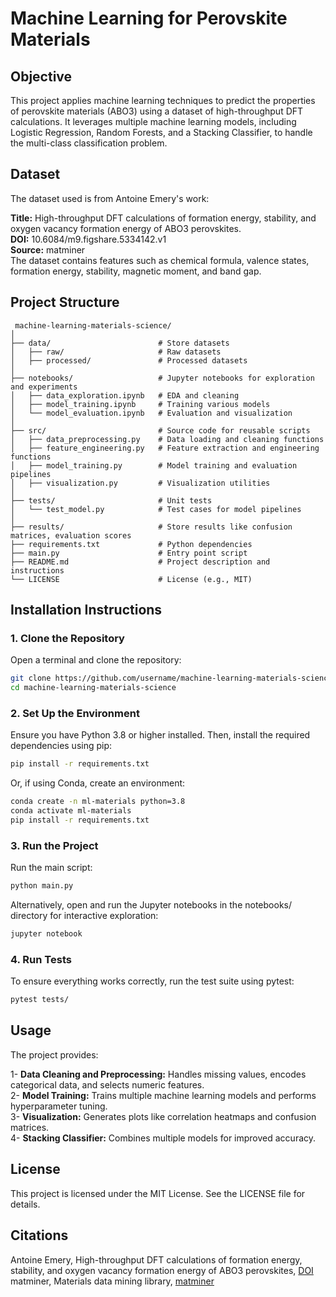 # Machine Learning for Perovskite Materials

## Objective
This project applies machine learning techniques to predict the properties of perovskite materials (ABO3) using a dataset of high-throughput DFT calculations. It leverages multiple machine learning models, including Logistic Regression, Random Forests, and a Stacking Classifier, to handle the multi-class classification problem.

## Dataset
The dataset used is from Antoine Emery's work:

**Title:** High-throughput DFT calculations of formation energy, stability, and oxygen vacancy formation energy of ABO3 perovskites.    
**DOI:**   10.6084/m9.figshare.5334142.v1    
**Source:** matminer    
The dataset contains features such as chemical formula, valence states, formation energy, stability, magnetic moment, and band gap.

 ## Project Structure
```
 machine-learning-materials-science/    
│
├── data/                        # Store datasets    
│   ├── raw/                     # Raw datasets    
│   ├── processed/               # Processed datasets    
│             
├── notebooks/                   # Jupyter notebooks for exploration and experiments    
│   ├── data_exploration.ipynb   # EDA and cleaning    
│   ├── model_training.ipynb     # Training various models    
│   └── model_evaluation.ipynb   # Evaluation and visualization   
│           
├── src/                         # Source code for reusable scripts    
│   ├── data_preprocessing.py    # Data loading and cleaning functions    
│   ├── feature_engineering.py   # Feature extraction and engineering functions    
│   ├── model_training.py        # Model training and evaluation pipelines   
│   ├── visualization.py         # Visualization utilities    
│            
├── tests/                       # Unit tests   
│   └── test_model.py            # Test cases for model pipelines    
│            
├── results/                     # Store results like confusion matrices, evaluation scores    
├── requirements.txt             # Python dependencies   
├── main.py                      # Entry point script   
├── README.md                    # Project description and instructions   
└── LICENSE                      # License (e.g., MIT)     
```
## Installation Instructions

### 1. Clone the Repository
Open a terminal and clone the repository:
```bash
git clone https://github.com/username/machine-learning-materials-science.git    
cd machine-learning-materials-science    
```
### 2. Set Up the Environment
Ensure you have Python 3.8 or higher installed. Then, install the required dependencies using pip:
```bash 
pip install -r requirements.txt
```
Or, if using Conda, create an environment:

```bash
conda create -n ml-materials python=3.8
conda activate ml-materials
pip install -r requirements.txt
```
### 3. Run the Project
Run the main script:
```bash
python main.py
```
Alternatively, open and run the Jupyter notebooks in the notebooks/ directory for interactive exploration:
```bash
jupyter notebook
```
### 4. Run Tests
To ensure everything works correctly, run the test suite using pytest:

```bash
pytest tests/
```
## Usage
The project provides:

1- **Data Cleaning and Preprocessing:** Handles missing values, encodes categorical data, and selects numeric features.    
2- **Model Training:** Trains multiple machine learning models and performs hyperparameter tuning.    
3- **Visualization:** Generates plots like correlation heatmaps and confusion matrices.    
4- **Stacking Classifier:** Combines multiple models for improved accuracy.    

## License
This project is licensed under the MIT License. See the LICENSE file for details.

## Citations
Antoine Emery, High-throughput DFT calculations of formation energy, stability, and oxygen vacancy formation energy of ABO3 perovskites, 
[DOI](https://doi.org/10.6084/m9.figshare.5334142.v1)      
matminer, Materials data mining library, [matminer](https://hackingmaterials.lbl.gov/matminer/)  
